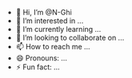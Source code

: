 - 👋 Hi, I’m @N-Ghi
- 👀 I’m interested in ...
- 🌱 I’m currently learning ...
- 💞️ I’m looking to collaborate on ...
- 📫 How to reach me ...
- 😄 Pronouns: ...
- ⚡ Fun fact: ...

<!---
N-Ghi/N-Ghi is a ✨ special ✨ repository because its `README.md` (this file) appears on your GitHub profile.
You can click the Preview link to take a look at your changes.
--->
